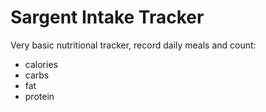 # Sargent Intake Tracker

Very basic nutritional tracker, record daily meals and count:
- calories
- carbs
- fat
- protein
